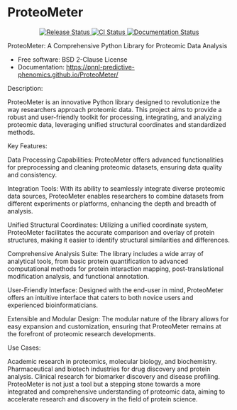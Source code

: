 # ProteoMeter


<p align="center">
<a href="https://pypi.python.org/pypi/proteometer">
    <img src="https://img.shields.io/pypi/v/proteometer.svg"
        alt = "Release Status">
</a>

<a href="https://github.com/PhenoMeters/proteometer/actions">
    <img src="https://github.com/PhenoMeters/proteometer/actions/workflows/main.yml/badge.svg?branch=release" alt="CI Status">
</a>

<a href="https://PhenoMeters.github.io/proteometer/">
    <img src="https://img.shields.io/website/https/PhenoMeters.github.io/proteometer/index.html.svg?label=docs&down_message=unavailable&up_message=available" alt="Documentation Status">
</a>

</p>


ProteoMeter: A Comprehensive Python Library for Proteomic Data Analysis


* Free software: BSD 2-Clause License
* Documentation: <https://pnnl-predictive-phenomics.github.io/ProteoMeter/>


Description:

ProteoMeter is an innovative Python library designed to revolutionize the way researchers approach proteomic data. This project aims to provide a robust and user-friendly toolkit for processing, integrating, and analyzing proteomic data, leveraging unified structural coordinates and standardized methods.

Key Features:

Data Processing Capabilities: ProteoMeter offers advanced functionalities for preprocessing and cleaning proteomic datasets, ensuring data quality and consistency.

Integration Tools: With its ability to seamlessly integrate diverse proteomic data sources, ProteoMeter enables researchers to combine datasets from different experiments or platforms, enhancing the depth and breadth of analysis.

Unified Structural Coordinates: Utilizing a unified coordinate system, ProteoMeter facilitates the accurate comparison and overlay of protein structures, making it easier to identify structural similarities and differences.

Comprehensive Analysis Suite: The library includes a wide array of analytical tools, from basic protein quantification to advanced computational methods for protein interaction mapping, post-translational modification analysis, and functional annotation.

User-Friendly Interface: Designed with the end-user in mind, ProteoMeter offers an intuitive interface that caters to both novice users and experienced bioinformaticians.

Extensible and Modular Design: The modular nature of the library allows for easy expansion and customization, ensuring that ProteoMeter remains at the forefront of proteomic research developments.

Use Cases:

Academic research in proteomics, molecular biology, and biochemistry.
Pharmaceutical and biotech industries for drug discovery and protein analysis.
Clinical research for biomarker discovery and disease profiling.
ProteoMeter is not just a tool but a stepping stone towards a more integrated and comprehensive understanding of proteomic data, aiming to accelerate research and discovery in the field of protein science.


